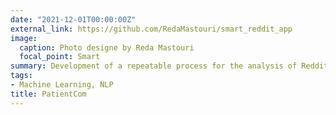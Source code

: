 ```yaml
---
date: "2021-12-01T00:00:00Z"
external_link: https://github.com/RedaMastouri/smart_reddit_app
image: 
  caption: Photo designe by Reda Mastouri
  focal_point: Smart
summary: Development of a repeatable process for the analysis of Reddit conversations within specific condition and/or disease state with applicable threads and subreddit threads (subreddits) to potentially inform strategy and content development. Create a simplified and repeatable process that does not require the users to be fluent in Reddit.
tags:
- Machine Learning, NLP
title: PatientCom
---
```

